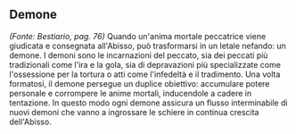 ## **Demone**

*(Fonte: Bestiario, pag. 76)* Quando un'anima mortale peccatrice viene giudicata e consegnata all'Abisso, può trasformarsi in un letale nefando: un demone. I demoni sono le incarnazioni del peccato, sia dei peccati più tradizionali come l'ira e la gola, sia di depravazioni più specializzate come l'ossessione per la tortura o atti come l'infedeltà e il tradimento. Una volta formatosi, il demone persegue un duplice obiettivo: accumulare potere personale e corrompere le anime mortali, inducendole a cadere in tentazione. In questo modo ogni demone assicura un flusso interminabile di nuovi demoni che vanno a ingrossare le schiere in continua crescita dell'Abisso.
